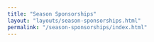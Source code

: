 ```yaml
---
title: "Season Sponsorships"
layout: "layouts/season-sponsorships.html"
permalink: "/season-sponsorships/index.html"
---
```


